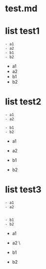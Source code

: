 # test.md

# list test1
```
- a1
- a2
- b1
- b2
```


- a1
- a2
- b1
- b2


# list test2
```
- a1
- a2

- b1
- b2
```


- a1
- a2

- b1
- b2


# list test3
```
- a1
- a2


- b1
- b2
```


- a1
- a2
\

- b1
- b2
